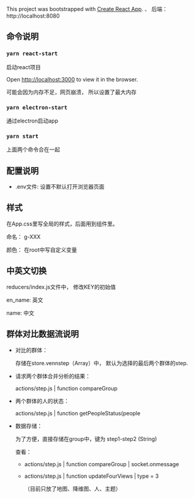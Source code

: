 This project was bootstrapped with [Create React App](https://github.com/facebook/create-react-app).
、
后端： http://localhost:8080

## 命令说明

### `yarn react-start` 

启动react项目<br />

Open [http://localhost:3000](http://localhost:3000) to view it in the browser.

可能会因为内存不足，网页崩溃， 所以设置了最大内存

### `yarn electron-start`

通过electron启动app

### `yarn start`

上面两个命令合在一起

## 配置说明

- .env文件: 设置不默认打开浏览器页面

## 样式

在App.css里写全局的样式，后面用到组件里。

命名： g-XXX 

颜色： 在root中写自定义变量

## 中英文切换

reducers/index.js文件中， 修改KEY的初始值

en_name: 英文

name: 中文

## 群体对比数据流说明

- 对比的群体：

    存储在store.vennstep（Array）中， 默认为选择的最后两个群体的step.

- 请求两个群体合并分析的结果：
    
    actions/step.js | function compareGroup 

- 两个群体的人的状态：

    actions/step.js | function getPeopleStatus(people

- 数据存储：

    为了方便，直接存储在group中，键为 step1-step2 (String)

    查看：
    - actions/step.js | function compareGroup | socket.onmessage

    - actions/step.js | function updateFourViews | type = 3

        （目前只放了地图、降维图、人、主题）